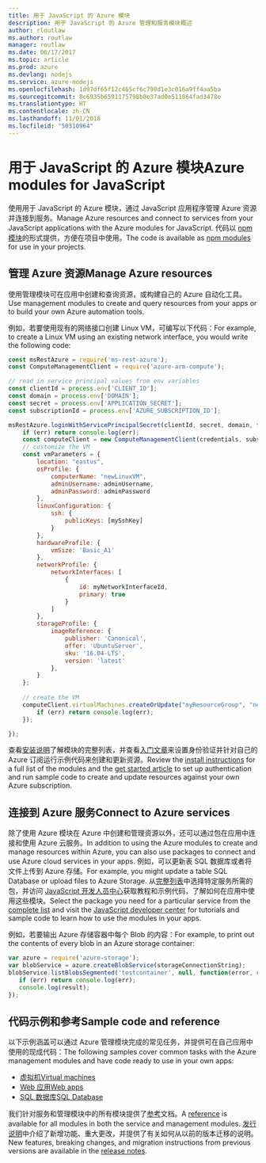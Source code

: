 ```yaml
---
title: 用于 JavaScript 的 Azure 模块
description: 用于 JavaScript 的 Azure 管理和服务模块概述
author: rloutlaw
ms.author: routlaw
manager: routlaw
ms.date: 06/17/2017
ms.topic: article
ms.prod: azure
ms.devlang: nodejs
ms.service: azure-nodejs
ms.openlocfilehash: 1d97df65f12c465cf6c790d1e3c016a9ff4aa5ba
ms.sourcegitcommit: 8c6935b6591175798b8e37ad0e511864fad3478e
ms.translationtype: HT
ms.contentlocale: zh-CN
ms.lasthandoff: 11/01/2018
ms.locfileid: "50310964"
---
```

# <a name="azure-modules-for-javascript"></a><span data-ttu-id="92842-103">用于 JavaScript 的 Azure 模块</span><span class="sxs-lookup"><span data-stu-id="92842-103">Azure modules for JavaScript</span></span>

<span data-ttu-id="92842-104">使用用于 JavaScript 的 Azure 模块，通过 JavaScript 应用程序管理 Azure 资源并连接到服务。</span><span class="sxs-lookup"><span data-stu-id="92842-104">Manage Azure resources and connect to services from your JavaScript applications with the Azure modules for JavaScript.</span></span> <span data-ttu-id="92842-105">代码以 [npm 模块](node-sdk-azure-install.md)的形式提供，方便在项目中使用。</span><span class="sxs-lookup"><span data-stu-id="92842-105">The code is available as [npm modules](node-sdk-azure-install.md) for use in your projects.</span></span> 

## <a name="manage-azure-resources"></a><span data-ttu-id="92842-106">管理 Azure 资源</span><span class="sxs-lookup"><span data-stu-id="92842-106">Manage Azure resources</span></span>

<span data-ttu-id="92842-107">使用管理模块可在应用中创建和查询资源，或构建自己的 Azure 自动化工具。</span><span class="sxs-lookup"><span data-stu-id="92842-107">Use management modules to create and query resources from your apps or to build your own Azure automation tools.</span></span> 

<span data-ttu-id="92842-108">例如，若要使用现有的网络接口创建 Linux VM，可编写以下代码：</span><span class="sxs-lookup"><span data-stu-id="92842-108">For example, to create a Linux VM using an existing network interface, you would write the following code:</span></span>

```javascript
const msRestAzure = require('ms-rest-azure');
const ComputeManagementClient = require('azure-arm-compute');

// read in service principal values from env variables
const clientId = process.env['CLIENT_ID'];
const domain = process.env['DOMAIN'];
const secret = process.env['APPLICATION_SECRET'];
const subscriptionId = process.env['AZURE_SUBSCRIPTION_ID'];

msRestAzure.loginWithServicePrincipalSecret(clientId, secret, domain, function (err, credentials, subscriptions) {
    if (err) return console.log(err);
    const computeClient = new ComputeManagementClient(credentials, subscriptionId);
    // customize the VM 
    const vmParameters = {
        location: "eastus",
        osProfile: {
            computerName: "newLinuxVM",
            adminUsername: adminUsername,
            adminPassword: adminPassword
        },
        linuxConfiguration: {
            ssh: {
                publicKeys: [mySshKey]
            }
        },
        hardwareProfile: {
            vmSize: 'Basic_A1'
        },
        networkProfile: {
            networkInterfaces: [
                {
                    id: myNetworkInterfaceId,
                    primary: true
                }
            ]
        },
        storageProfile: {
            imageReference: {
                publisher: 'Canonical',
                offer: 'UbuntuServer',
                sku: '16.04-LTS',
                version: 'latest'
            },
        }
    };
 
    // create the VM
    computeClient.virtualMachines.createOrUpdate("myResourceGroup", "newLinuxVM", vmParameters, function (err, data) {
        if (err) return console.log(err);
    });

});
```

<span data-ttu-id="92842-109">查看[安装说明](node-sdk-azure-install.md)了解模块的完整列表，并查看[入门文章](node-sdk-azure-get-started.md)来设置身份验证并针对自己的 Azure 订阅运行示例代码来创建和更新资源。</span><span class="sxs-lookup"><span data-stu-id="92842-109">Review the [install instructions](node-sdk-azure-install.md) for a full list of the modules and the [get started article](node-sdk-azure-get-started.md) to set up authentication and run sample code to create and update resources against your own Azure subscription.</span></span> 

## <a name="connect-to-azure-services"></a><span data-ttu-id="92842-110">连接到 Azure 服务</span><span class="sxs-lookup"><span data-stu-id="92842-110">Connect to Azure services</span></span>

<span data-ttu-id="92842-111">除了使用 Azure 模块在 Azure 中创建和管理资源以外，还可以通过包在应用中连接和使用 Azure 云服务。</span><span class="sxs-lookup"><span data-stu-id="92842-111">In addition to using the Azure modules to create and manage resources within Azure, you can also use packages to connect and use Azure cloud services in your apps.</span></span> <span data-ttu-id="92842-112">例如，可以更新表 SQL 数据库或者将文件上传到 Azure 存储。</span><span class="sxs-lookup"><span data-stu-id="92842-112">For example, you might update a table SQL Database or upload files to Azure Storage.</span></span> <span data-ttu-id="92842-113">从[完整列表](node-sdk-azure-install.md)中选择特定服务所需的包，并访问 [JavaScript 开发人员中心](https://azure.microsoft.com/develop/nodejs/)获取教程和示例代码，了解如何在应用中使用这些模块。</span><span class="sxs-lookup"><span data-stu-id="92842-113">Select the package you need for a particular service from the [complete list](node-sdk-azure-install.md) and visit the [JavaScript developer center](https://azure.microsoft.com/develop/nodejs/) for tutorials and sample code to learn how to use the modules in your apps.</span></span>

<span data-ttu-id="92842-114">例如，若要输出 Azure 存储容器中每个 Blob 的内容：</span><span class="sxs-lookup"><span data-stu-id="92842-114">For example, to print out the contents of every blob in an Azure storage container:</span></span>

```javascript
var azure = require('azure-storage');
var blobService = azure.createBlobService(storageConnectionString);
blobService.listBlobsSegmented('testcontainer', null, function(error, result, response) {
   if (err) return console.log(err);
   console.log(result);
});
```

## <a name="sample-code-and-reference"></a><span data-ttu-id="92842-115">代码示例和参考</span><span class="sxs-lookup"><span data-stu-id="92842-115">Sample code and reference</span></span>

<span data-ttu-id="92842-116">以下示例涵盖可以通过 Azure 管理模块完成的常见任务，并提供可在自己应用中使用的现成代码：</span><span class="sxs-lookup"><span data-stu-id="92842-116">The following samples cover common tasks with the Azure management modules and have code ready to use in your own apps:</span></span>

- [<span data-ttu-id="92842-117">虚拟机</span><span class="sxs-lookup"><span data-stu-id="92842-117">Virtual machines</span></span>](node-samples-services-compute.md)
- [<span data-ttu-id="92842-118">Web 应用</span><span class="sxs-lookup"><span data-stu-id="92842-118">Web apps</span></span>](node-samples-services-web-and-mobile.md)
- [<span data-ttu-id="92842-119">SQL 数据库</span><span class="sxs-lookup"><span data-stu-id="92842-119">SQL Database</span></span>](node-samples-services-database.md)
   
<span data-ttu-id="92842-120">我们针对服务和管理模块中的所有模块提供了[参考](https://docs.microsoft.com/javascript/api)文档。</span><span class="sxs-lookup"><span data-stu-id="92842-120">A [reference](https://docs.microsoft.com/javascript/api) is available for all modules in both the service and management modules.</span></span> <span data-ttu-id="92842-121">[发行说明](https://github.com/Azure/azure-sdk-for-node/releases)中介绍了新增功能、重大更改，并提供了有关如何从以前的版本迁移的说明。</span><span class="sxs-lookup"><span data-stu-id="92842-121">New features, breaking changes, and migration instructions from previous versions are available in the [release notes](https://github.com/Azure/azure-sdk-for-node/releases).</span></span>